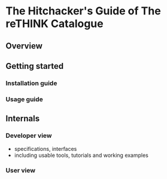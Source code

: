 # The Hitchacker's Guide of The reTHINK Catalogue

## Overview

## Getting started
### Installation guide
### Usage guide

## Internals
### Developer view
* specifications, interfaces
* including usable tools, tutorials and working examples

### User view
